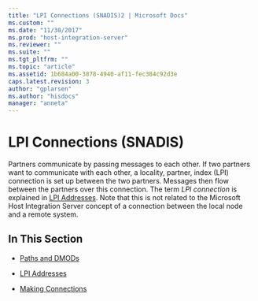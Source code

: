 ```yaml
---
title: "LPI Connections (SNADIS)2 | Microsoft Docs"
ms.custom: ""
ms.date: "11/30/2017"
ms.prod: "host-integration-server"
ms.reviewer: ""
ms.suite: ""
ms.tgt_pltfrm: ""
ms.topic: "article"
ms.assetid: 1b684a00-3878-4940-af11-fec384c92d3e
caps.latest.revision: 3
author: "gplarsen"
ms.author: "hisdocs"
manager: "anneta"
---
```

# LPI Connections (SNADIS)
Partners communicate by passing messages to each other. If two partners want to communicate with each other, a locality, partner, index (LPI) connection is set up between the two partners. Messages then flow between the partners over this connection. The term *LPI connection* is explained in [LPI Addresses](../core/lpi-addresses-snadis-2.md). Note that this is not related to the Microsoft Host Integration Server concept of a connection between the local node and a remote system.  
  
## In This Section  
  
-   [Paths and DMODs](../core/paths-and-dmods-snadis-1.md)  
  
-   [LPI Addresses](../core/lpi-addresses-snadis-2.md)  
  
-   [Making Connections](../core/making-connections-snadis-2.md)